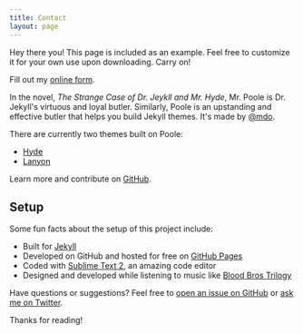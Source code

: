```yaml
---
title: Contact
layout: page
---
```


<p class="message">
Hey there you! This page is included as an example. Feel free to customize it for your own use upon downloading. Carry on!
</p>


<div id="wufoo-s5su6dn06y89wa">
Fill out my <a href="https://markthelefty.wufoo.com/forms/s5su6dn06y89wa">online form</a>.
</div>
<script type="text/javascript">var s5su6dn06y89wa;(function(d, t) {
var s = d.createElement(t), options = {
'userName':'markthelefty',
'formHash':'s5su6dn06y89wa',
'autoResize':true,
'height':'497',
'async':true,
'host':'wufoo.com',
'header':'show',
'ssl':true};
s.src = ('https:' == d.location.protocol ? 'https://' : 'http://') + 'www.wufoo.com/scripts/embed/form.js';
s.onload = s.onreadystatechange = function() {
var rs = this.readyState; if (rs) if (rs != 'complete') if (rs != 'loaded') return;
try { s5su6dn06y89wa = new WufooForm();s5su6dn06y89wa.initialize(options);s5su6dn06y89wa.display(); } catch (e) {}};
var scr = d.getElementsByTagName(t)[0], par = scr.parentNode; par.insertBefore(s, scr);
})(document, 'script');</script>



In the novel, *The Strange Case of Dr. Jeykll and Mr. Hyde*, Mr. Poole is Dr. Jekyll's virtuous and loyal butler. Similarly, Poole is an upstanding and effective butler that helps you build Jekyll themes. It's made by [@mdo](https://twitter.com/mdo).

There are currently two themes built on Poole:

* [Hyde](http://hyde.getpoole.com)
* [Lanyon](http://lanyon.getpoole.com)

Learn more and contribute on [GitHub](https://github.com/poole).

## Setup

Some fun facts about the setup of this project include:

* Built for [Jekyll](http://jekyllrb.com)
* Developed on GitHub and hosted for free on [GitHub Pages](https://pages.github.com)
* Coded with [Sublime Text 2](http://sublimetext.org), an amazing code editor
* Designed and developed while listening to music like [Blood Bros Trilogy](https://soundcloud.com/maddecent/sets/blood-bros-series)

Have questions or suggestions? Feel free to [open an issue on GitHub](https://github.com/poole/issues/new) or [ask me on Twitter](https://twitter.com/mdo).

Thanks for reading!